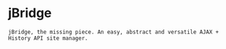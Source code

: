 jBridge
=======

	jBridge, the missing piece. An easy, abstract and versatile AJAX + History API site manager.

